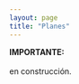 ```yaml
---
layout: page
title: "Planes"
---
```


<div>
    
</div>
<div>
<span>
    <strong>
    IMPORTANTE: 
    </strong>
    <br/><br/>
    en construcción.
</span>
</div>
